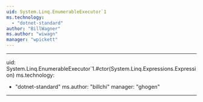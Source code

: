 ```yaml
---
uid: System.Linq.EnumerableExecutor`1
ms.technology: 
  - "dotnet-standard"
author: "BillWagner"
ms.author: "wiwagn"
manager: "wpickett"
---
```


---
uid: System.Linq.EnumerableExecutor`1.#ctor(System.Linq.Expressions.Expression)
ms.technology: 
  - "dotnet-standard"
ms.author: "billchi"
manager: "ghogen"
---
